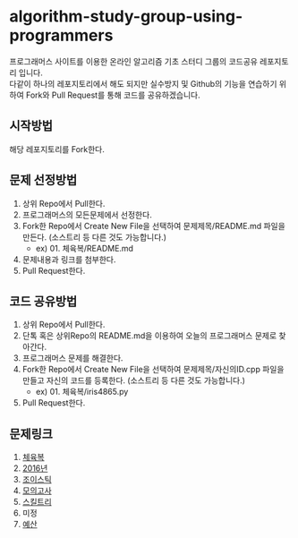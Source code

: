 # algorithm-study-group-using-programmers
프로그래머스 사이트를 이용한 온라인 알고리즘 기초 스터디 그룹의 코드공유 레포지토리 입니다.  
다같이 하나의 레포지토리에서 해도 되지만 실수방지 및 Github의 기능을 연습하기 위하여 Fork와 Pull Request를 통해 코드를 공유하겠습니다.

## 시작방법
해당 레포지토리를 Fork한다.

## 문제 선정방법
1. 상위 Repo에서 Pull한다.
2. 프로그래머스의 모든문제에서 선정한다.
3. Fork한 Repo에서 Create New File을 선택하여 문제제목/README.md 파일을 만든다. (소스트리 등 다른 것도 가능합니다.)
    - ex) 01. 체육복/README.md
4. 문제내용과 링크를 첨부한다.
5. Pull Request한다.

## 코드 공유방법
1. 상위 Repo에서 Pull한다.
2. 단톡 혹은 상위Repo의 README.md을 이용하여 오늘의 프로그래머스 문제로 찾아간다.
3. 프로그래머스 문제를 해결한다.
4. Fork한 Repo에서 Create New File을 선택하여 문제제목/자신의ID.cpp 파일을 만들고 자신의 코드를 등록한다. (소스트리 등 다른 것도 가능합니다.)
    - ex) 01. 체육복/iris4865.py
5. Pull Request한다.

## 문제링크
1. [체육복](https://programmers.co.kr/learn/courses/30/lessons/42862)
2. [2016년](https://programmers.co.kr/learn/courses/30/lessons/12901)
3. [조이스틱](https://programmers.co.kr/learn/courses/30/lessons/42860)
4. [모의고사](https://programmers.co.kr/learn/courses/30/lessons/42840)
5. [스킬트리](https://programmers.co.kr/learn/courses/30/lessons/49993)
6. 미정
7. [예산](https://programmers.co.kr/learn/courses/30/lessons/12982)
